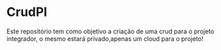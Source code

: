 # CrudPI
Este repositório tem como objetivo a criação de uma crud para o projeto integrador, o mesmo estará privado,apenas um cloud para o projeto!
